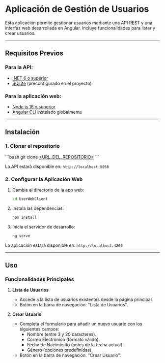 # Aplicación de Gestión de Usuarios

Esta aplicación permite gestionar usuarios mediante una API REST y una interfaz web desarrollada en Angular. Incluye funcionalidades para listar y crear usuarios.

---

## Requisitos Previos

### Para la API:
- [.NET 6 o superior](https://dotnet.microsoft.com/download)
- [SQLite](https://www.sqlite.org/download.html) (preconfigurado en el proyecto)

### Para la aplicación web:
- [Node.js 16 o superior](https://nodejs.org/)
- [Angular CLI](https://angular.io/cli) instalado globalmente

---

## Instalación

### 1. Clonar el repositorio
\```bash
git clone [<URL_DEL_REPOSITORIO>](https://github.com/DavidZeballos/IDWM_Prueba2_Web)
\```

La API estará disponible en: `http://localhost:5056`

### 2. Configurar la Aplicación Web

1. Cambia al directorio de la app web:
   ```bash
   cd UserWebClient
   ```

2. Instala las dependencias:
   ```bash
   npm install
   ```

3. Inicia el servidor de desarrollo:
   ```bash
   ng serve
   ```

La aplicación estará disponible en: `http://localhost:4200`

---

## Uso

### Funcionalidades Principales

1. **Lista de Usuarios**
   - Accede a la lista de usuarios existentes desde la página principal.
   - Botón en la barra de navegación: "Lista de Usuarios".

2. **Crear Usuario**
   - Completa el formulario para añadir un nuevo usuario con los siguientes campos:
     - Nombre (entre 3 y 20 caracteres).
     - Correo Electrónico (formato válido).
     - Fecha de Nacimiento (antes de la fecha actual).
     - Género (opciones predefinidas).
   - Botón en la barra de navegación: "Crear Usuario".